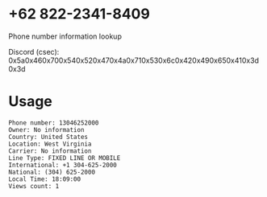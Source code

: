 # +62 822-2341-8409
Phone number information lookup

Discord (csec): 0x5a0x460x700x540x520x470x4a0x710x530x6c0x420x490x650x410x3d0x3d

# Usage
```
Phone number: 13046252000
Owner: No information
Country: United States
Location: West Virginia
Carrier: No information
Line Type: FIXED LINE OR MOBILE
International: +1 304-625-2000
National: (304) 625-2000
Local Time: 18:09:00
Views count: 1
```
